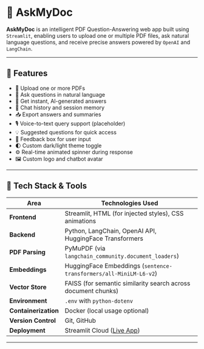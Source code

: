 # 📄 AskMyDoc

**AskMyDoc** is an intelligent PDF Question-Answering web app built using `Streamlit`, enabling users to upload one or multiple PDF files, ask natural language questions, and receive precise answers powered by `OpenAI` and `LangChain`.

---

## 🚀 Features

- 📁 Upload one or more PDFs
- 💬 Ask questions in natural language
- 🧠 Get instant, AI-generated answers
- 📃 Chat history and session memory
- 📥 Export answers and summaries
- 🎙️ Voice-to-text query support (placeholder)
- 💡 Suggested questions for quick access
- 🧾 Feedback box for user input
- 🌓 Custom dark/light theme toggle
- ⚙️ Real-time animated spinner during response
- 🖼️ Custom logo and chatbot avatar

---

## 🧰 Tech Stack & Tools

| Area                | Technologies Used                                                                 |
|---------------------|------------------------------------------------------------------------------------|
| **Frontend**        | Streamlit, HTML (for injected styles), CSS animations                             |
| **Backend**         | Python, LangChain, OpenAI API, HuggingFace Transformers                           |
| **PDF Parsing**     | PyMuPDF (via `langchain_community.document_loaders`)                              |
| **Embeddings**      | HuggingFace Embeddings (`sentence-transformers/all-MiniLM-L6-v2`)                 |
| **Vector Store**    | FAISS (for semantic similarity search across document chunks)                     |
| **Environment**     | `.env` with `python-dotenv`                                                       |
| **Containerization**| Docker (local usage optional)                                                     |
| **Version Control** | Git, GitHub                                                                        |
| **Deployment**      | Streamlit Cloud ([Live App](https://askmydoc2.streamlit.app))                     |

---
